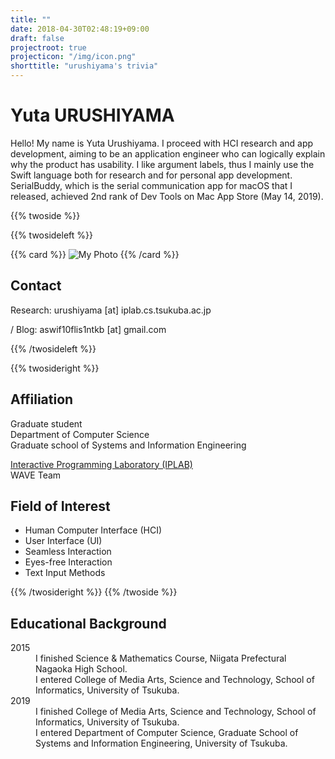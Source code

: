 ```yaml
---
title: ""
date: 2018-04-30T02:48:19+09:00
draft: false
projectroot: true
projecticon: "/img/icon.png"
shorttitle: "urushiyama's trivia"
---
```


# Yuta URUSHIYAMA

Hello! My name is Yuta Urushiyama.
I proceed with HCI research and app development, aiming to be an application engineer who can logically explain why the product has usability.
I like argument labels, thus I mainly use the Swift language both for research and for personal app development.
SerialBuddy, which is the serial communication app for macOS that I released, achieved 2nd rank of Dev Tools on Mac App Store (May 14, 2019).

{{% twoside %}}

{{% twosideleft %}}

{{% card %}}
![My Photo](/img/face.png)
{{% /card %}}

## Contact

Research: urushiyama [at] iplab.cs.tsukuba.ac.jp

<i class="fa fa-github" aria-hidden="true"></i> / Blog: aswif10flis1ntkb [at] gmail.com

{{% /twosideleft %}}

{{% twosideright %}}

## Affiliation

Graduate student  
Department of Computer Science  
Graduate school of Systems and Information Engineering

[Interactive Programming Laboratory (IPLAB)](https://www.iplab.cs.tsukuba.ac.jp)  
WAVE Team

## Field of Interest

- Human Computer Interface (HCI)
- User Interface (UI)
- Seamless Interaction
- Eyes-free Interaction
- Text Input Methods

{{% /twosideright %}}
{{% /twoside %}}

## Educational Background

<dl>
  <dt>2015</dt>
    <dd>I finished Science & Mathematics Course, Niigata Prefectural Nagaoka High School.</dd>
    <dd>I entered College of Media Arts, Science and Technology, School of Informatics, University of Tsukuba.</dd>
  <dt>2019</dt>
    <dd>I finished College of Media Arts, Science and Technology, School of Informatics, University of Tsukuba.</dd>
    <dd>I entered Department of Computer Science, Graduate School of Systems and Information Engineering, University of Tsukuba.</dd>
</dl>
